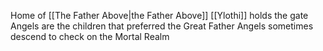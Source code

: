 Home of [[The Father Above|the Father Above]]
[[Ylothi]] holds the gate
Angels are the children that preferred the Great Father
Angels sometimes descend to check on the Mortal Realm